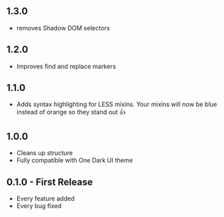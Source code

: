 ## 1.3.0
* removes Shadow DOM selectors

## 1.2.0
* Improves find and replace markers

## 1.1.0
* Adds syntax highlighting for LESS mixins. Your mixins will now be blue instead of orange so they stand out :+1:

## 1.0.0
* Cleans up structure
* Fully compatible with One Dark UI theme

## 0.1.0 - First Release
* Every feature added
* Every bug fixed
